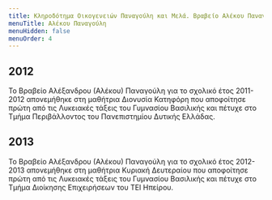 ```yaml
---
title: Κληροδότημα Οικογενειών Παναγούλη και Μελά. Βραβείο Αλέκου Παναγούλη
menuTitle: Αλέκου Παναγούλη
menuHidden: false
menuOrder: 4
---
```


## 2012
Το Βραβείο Αλέξανδρου \(Αλέκου\) Παναγούλη για το σχολικό έτος 2011-2012 απονεμήθηκε στη μαθήτρια Διονυσία Κατηφόρη που αποφοίτησε πρώτη από τις Λυκειακές τάξεις του Γυμνασίου Βασιλικής και πέτυχε στο Τμήμα Περιβάλλοντος του Πανεπιστημίου Δυτικής Ελλάδας.

## 2013
Το Βραβείο Αλέξανδρου \(Αλέκου\) Παναγούλη για το σχολικό έτος 2012-2013 απονεμήθηκε στη μαθήτρια Κυριακή Δευτεραίου που αποφοίτησε πρώτη από τις Λυκειακές τάξεις του Γυμνασίου Βασιλικής και πέτυχε στο Τμήμα Διοίκησης Επιχειρήσεων του ΤΕΙ Ηπείρου.
